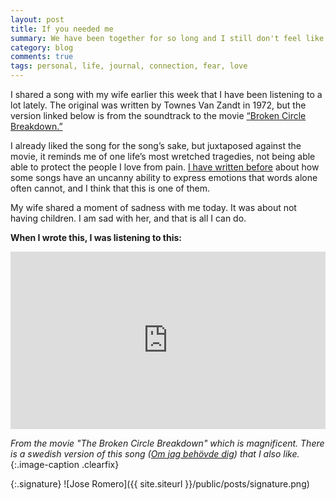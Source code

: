 ```yaml
---
layout: post
title: If you needed me
summary: We have been together for so long and I still don't feel like I know how to ease her pain. I don't know what to do to protect her and that frightens me to my core. I am sad with her!
category: blog
comments: true
tags: personal, life, journal, connection, fear, love
---
```


I shared a song with my wife earlier this week that I have been listening to a lot lately. The original was written by Townes Van Zandt in 1972, but the version linked below is from the soundtrack to the movie [“Broken Circle Breakdown.”](https://www.imdb.com/title/tt2024519/)

I already liked the song for the song’s sake, but juxtaposed against the movie, it reminds me of one life’s most wretched tragedies, not being able able to protect the people I love from pain. [I have written before](/i-owe-this-song-to-my-friends) about how some songs have an uncanny ability to express emotions that words alone often cannot, and I think that this is one of them.

My wife shared a moment of sadness with me today. It was about not having children. I am sad with her, and that is all I can do.

**When I wrote this, I was listening to this:**

 <style>.embed-container { position: relative; padding-bottom: 56.25%; height: 0; overflow: hidden; max-width: 100%; } .embed-container iframe, .embed-container object, .embed-container embed { position: absolute; top: 0; left: 0; width: 100%; height: 100%; }</style>
<div class='embed-container'><iframe src='https://www.youtube.com/embed/CkpDDngb1Ew?start=3&end=189&version=3&amp;rel=0&amp;t=27s&amp;showinfo=0' frameborder='0' allowfullscreen></iframe></div>

_From the movie "The Broken Circle Breakdown" which is magnificent. There is a swedish version of this song ([Om jag behövde dig](https://youtu.be/rpqHRQDoI3g)) that I also like._{:.image-caption .clearfix}

{:.signature}
![Jose Romero]({{ site.siteurl }}/public/posts/signature.png)
